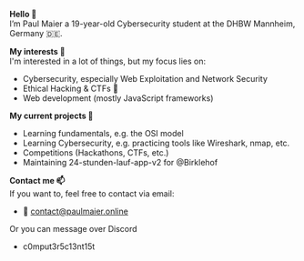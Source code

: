 <b>Hello 👋</b><br>
I’m Paul Maier a 19-year-old Cybersecurity student at the DHBW Mannheim, Germany 🇩🇪.

<b>My interests 👀</b><br>
I'm interested in a lot of things, but my focus lies on:
- Cybersecurity, especially Web Exploitation and Network Security
- Ethical Hacking & CTFs 🚩
- Web development (mostly JavaScript frameworks)

<b>My current projects 🌱</b><br>
- Learning fundamentals, e.g. the OSI model
- Learning Cybersecurity, e.g. practicing tools like Wireshark, nmap, etc.
- Competitions (Hackathons, CTFs, etc.)
- Maintaining 24-stunden-lauf-app-v2 for @Birklehof

<b>Contact me 📫</b><br>
If you want to, feel free to contact via email:
- 📧 contact@paulmaier.online

Or you can message over Discord
- c0mput3r5c13nt15t
